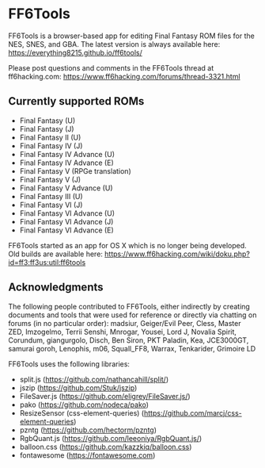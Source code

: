# FF6Tools

FF6Tools is a browser-based app for editing Final Fantasy ROM files for the NES, SNES, and GBA. The latest version is always available here:
https://everything8215.github.io/ff6tools/

Please post questions and comments in the FF6Tools thread at ff6hacking.com:
https://www.ff6hacking.com/forums/thread-3321.html

## Currently supported ROMs

- Final Fantasy (U)
- Final Fantasy (J)
- Final Fantasy II (U)
- Final Fantasy IV (J)
- Final Fantasy IV Advance (U)
- Final Fantasy IV Advance (E)
- Final Fantasy V (RPGe translation)
- Final Fantasy V (J)
- Final Fantasy V Advance (U)
- Final Fantasy III (U)
- Final Fantasy VI (J)
- Final Fantasy VI Advance (U)
- Final Fantasy VI Advance (J)
- Final Fantasy VI Advance (E)

FF6Tools started as an app for OS X which is no longer being developed. Old builds are available here:
https://www.ff6hacking.com/wiki/doku.php?id=ff3:ff3us:util:ff6tools

## Acknowledgments

The following people contributed to FF6Tools, either indirectly by creating documents and tools that were used for reference or directly via chatting on forums (in no particular order): madsiur, Geiger/Evil Peer, Cless, Master ZED, Imzogelmo, Terrii Senshi, Mnrogar, Yousei, Lord J, Novalia Spirit, Corundum, giangurgolo, Disch, Ben Siron, PKT Paladin, Kea, JCE3000GT, samurai goroh, Lenophis, m06, Squall_FF8, Warrax, Tenkarider, Grimoire LD

FF6Tools uses the following libraries:

- split.js (https://github.com/nathancahill/split/)
- jszip (https://github.com/Stuk/jszip)
- FileSaver.js (https://github.com/eligrey/FileSaver.js/)
- pako (https://github.com/nodeca/pako)
- ResizeSensor (css-element-queries) (https://github.com/marcj/css-element-queries)
- pzntg (https://github.com/hectorm/pzntg)
- RgbQuant.js (https://github.com/leeoniya/RgbQuant.js/)
- balloon.css (https://github.com/kazzkiq/balloon.css)
- fontawesome (https://fontawesome.com)
